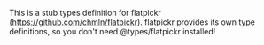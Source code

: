 This is a stub types definition for flatpickr (https://github.com/chmln/flatpickr).
flatpickr provides its own type definitions, so you don't need @types/flatpickr installed!